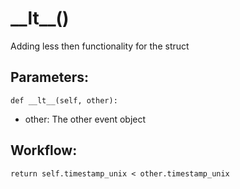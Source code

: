 # \_\_lt\_\_()
Adding less then functionality for the struct
## Parameters:
    def __lt__(self, other):
- other: The other event object
## Workflow:
    return self.timestamp_unix < other.timestamp_unix